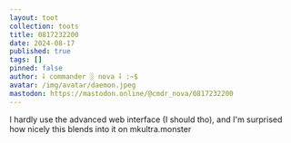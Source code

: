 ```yaml
---
layout: toot
collection: toots
title: 0817232200
date: 2024-08-17
published: true
tags: []
pinned: false
author: ⸸ commander ░ nova ⸸ :~$
avatar: /img/avatar/daemon.jpeg
mastodon: https://mastodon.online/@cmdr_nova/0817232200
---
```


I hardly use the advanced web interface (I should tho), and I'm surprised how nicely this blends into it on mkultra.monster
